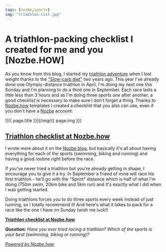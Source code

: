 ```yaml
---
tags: [nozbe,sports]
img: "triathlon-list.jpg"
---
```


# A triathlon-packing checklist I created for me and you [Nozbe.HOW]

As you know from this blog, I started my [triathlon adventure](https://sliwinski.com/triathlon) when I lost weight thanks to the ["Slow-carb diet"](https://sliwinski.com/slow-carb-diet) two years ago. This year I've already done one Olympic-distance triathlon in April, I'm doing my next one this Sunday and I'm planning to do a third one in September. Each race lasts a little less than 3 hours and as I'm doing three sports one after another, a good checklist is necessary to make sure I don't forget a thing. Thanks to [Nozbe.how][how] templates I created a checklist that you also can use, even if you don't have a [Nozbe][n] account:

<!--More-->

![{{ page.title }}](/img/{{ page.img }})

## [Triathlon checklist at Nozbe.how][h]

I wrote more about it on the [Nozbe blog][nb], but basically it's all about having everything for each of the sports (swimming, biking and running) and having a good routine right before the race.

If you've never tried a triathlon but you're already getting in shape, I encourage you to give it a try. In September a friend of mine will race his first triathlon - he'll go with the "Sprint" distance which is half of what I'm doing (750m swim, 20km bike and 5km run) and it's exactly what I did when I was getting started.

Doing triathlons forces you to do three sports every week instead of just running, so I totally recommend it! And here's what it takes to pack for a race like the one I have on Sunday (wish me luck!)

**[Triathlon checklist at Nozbe.how][h]**

***Question:*** *Have you ever tried racing a triathlon? Which of the sports is your best (swimming, biking or running)?*

*[Powered by Nozbe.how][how]*

[nb]: https://nozbe.com/blog/triathlon/
[h]: https://nozbe.how/fgoPF
[how]: https://how.nozbe.com/
[n]: https://michael.gratis/nozbe
[pm]: http://productivemag.com/
[s]: /show
[t]: http://twitter.com/MSliwinski